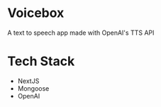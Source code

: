 # Voicebox
A text to speech app made with OpenAI's TTS API

# Tech Stack
- NextJS
- Mongoose
- OpenAI

